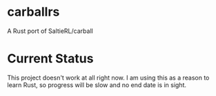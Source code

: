 # carballrs
A Rust port of SaltieRL/carball

# Current Status
This project doesn't work at all right now. I am using this as a reason to learn Rust, so progress will be slow and no end date is in sight.